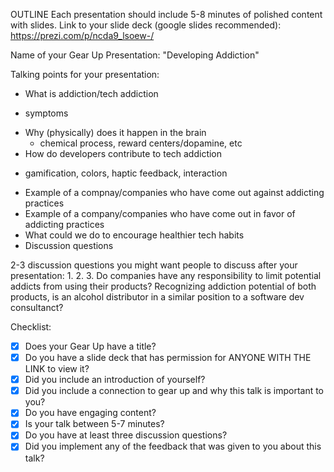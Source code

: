 OUTLINE
Each presentation should include 5-8 minutes of polished content with slides.
Link to your slide deck (google slides recommended): https://prezi.com/p/ncda9_lsoew-/

Name of your Gear Up Presentation: "Developing Addiction"

Talking points for your presentation:
+ What is addiction/tech addiction
 - symptoms
+ Why (physically) does it happen in the brain
  - chemical process, reward centers/dopamine,  etc
+ How do developers contribute to tech addiction
 - gamification, colors, haptic feedback, interaction
+ Example of a compnay/companies who have come out against addicting practices
+ Example of a company/companies who have come out in favor of addicting practices
+ What could we do to encourage healthier tech habits
+ Discussion questions

2-3 discussion questions you might want people to discuss after your presentation: 1. 2. 3.
Do companies have any responsibility to limit potential addicts from using their products?
Recognizing addiction potential of both products, is an alcohol distributor in a similar position to a software dev consultanct?

Checklist:

- [x] Does your Gear Up have a title?
- [x] Do you have a slide deck that has permission for ANYONE WITH THE LINK to view it?
- [x] Did you include an introduction of yourself?
- [x] Did you include a connection to gear up and why this talk is important to you?
- [x] Do you have engaging content?
- [x] Is your talk between 5-7 minutes?
- [x] Do you have at least three discussion questions?
- [x] Did you implement any of the feedback that was given to you about this talk?
